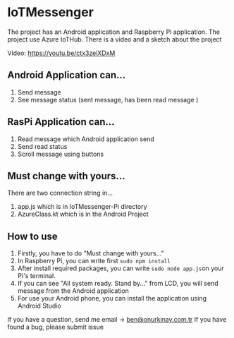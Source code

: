 # IoTMessenger
The project has an Android application and Raspberry Pi application. The project use Azure IoTHub. There is a video and a sketch about the project 

Video: https://youtu.be/ctx3zeiXDxM

## Android Application can...

 1. Send message
 2. See message status (sent message, has been read message )

## RasPi Application can...

 1. Read message which Android application send
 2. Send read status
 3. Scroll message using buttons

## Must change with yours...
There are two connection string in...
 1. app.js which is in IoTMessenger-Pi directory
 2. AzureClass.kt which is in the Android Project

## How to use

 1. Firstly, you have to do "Must change with yours..." 
 2. In Raspberry Pi, you can write first `sudo npm install` 
 3. After install required packages, you can write `sudo node app.js`on your Pi's terminal.
 4. If you can see "All system ready. Stand by..." from LCD, you will send message from the Android application
 5. For use your Android phone, you can install the application using Android Studio

 If you have a question, send me email -> ben@onurkinay.com.tr
 If you have found a bug, please submit issue
